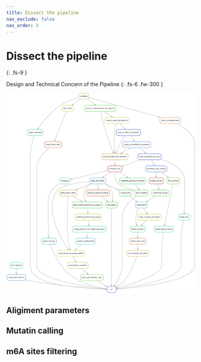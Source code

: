 ```yaml
---
title: Dissect the pipeline
nav_exclude: false
nav_order: 3
---
```


<!-- prettier-ignore-start -->
# Dissect the pipeline
{: .fs-9 }
<!-- prettier-ignore-end -->

Design and Technical Concern of the Pipeline
{: .fs-6 .fw-300 }

![pipeline](pipeline.png)

## Aligiment parameters

## Mutatin calling

## m6A sites filtering
